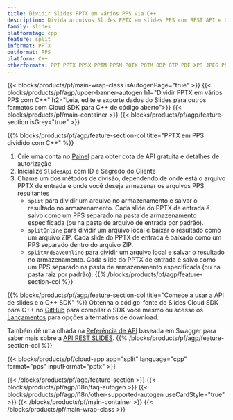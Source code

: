 ```yaml
---
title: Dividir Slides PPTX em vários PPS via C++
description: Divida arquivos Slides PPTX em slides PPS com REST API e Open Source C++ SDK
family: slides
platformtag: cpp
feature: split
informat: PPTX
outformat: PPS
platform: C++
otherformats: PPT PPTX PPSX PPTM PPSM POTX POTM ODP OTP PDF XPS JPEG PNG BMP TIFF SVG HTML5 MD GIF XAML
---
```


{{< blocks/products/pf/main-wrap-class isAutogenPage="true" >}}
{{< blocks/products/pf/agp/upper-banner-autogen h1="Dividir PPTX em vários PPS com C++" h2="Leia, edite e exporte dados do Slides para outros formatos com Cloud SDK para C++ de código aberto">}}
{{< blocks/products/pf/main-container >}}
{{< blocks/products/pf/agp/feature-section isGrey="true" >}}

{{% blocks/products/pf/agp/feature-section-col title="PPTX em PPS dividido com C++" %}}
1. Crie uma conta no <a href="https://dashboard.aspose.cloud/">Painel</a> para obter cota de API gratuita e detalhes de autorização
1. Inicialize ```SlidesApi``` com ID e Segredo do Cliente
1. Chame um dos métodos de divisão, dependendo de onde está o arquivo PPTX de entrada e onde você deseja armazenar os arquivos PPS resultantes
    - ```split``` para dividir um arquivo no armazenamento e salvar o resultado no armazenamento. Cada slide do PPTX de entrada é salvo como um PPS separado na pasta de armazenamento especificada (ou na pasta de arquivo de entrada por padrão).
    - ```splitOnline``` para dividir um arquivo local e baixar o resultado como um arquivo ZIP. Cada slide do PPTX de entrada é baixado como um PPS separado dentro do arquivo ZIP.
    - ```splitAndSaveOnline``` para dividir um arquivo local e salvar o resultado no armazenamento. Cada slide do PPTX de entrada é salvo como um PPS separado na pasta de armazenamento especificada (ou na pasta raiz por padrão).
{{% /blocks/products/pf/agp/feature-section-col %}}

{{% blocks/products/pf/agp/feature-section-col title="Comece a usar a API de slides e o C++ SDK" %}}
Obtenha o código-fonte do Slides Cloud SDK para C++ no [GitHub](https://github.com/aspose-slides-cloud/aspose-slides-cloud-cpp) para compilar o SDK você mesmo ou acesse os [Lançamentos](https://releases.aspose.cloud/) para opções alternativas de download.

Também dê uma olhada na [Referência de API](https://apireference.aspose.cloud/slides/) baseada em Swagger para saber mais sobre a [API REST SLIDES](https://products.aspose.cloud/slides/curl/).
{{% /blocks/products/pf/agp/feature-section-col %}}

{{< blocks/products/pf/cloud-app app="split" language="cpp" format="pps" inputFormat="pptx" >}}

{{< /blocks/products/pf/agp/feature-section >}}
{{< blocks/products/pf/agp/i18n/faq-autogen >}}
{{< blocks/products/pf/agp/i18n/other-supported-autogen useCardStyle="true" >}}
{{< /blocks/products/pf/main-container >}}
{{< /blocks/products/pf/main-wrap-class >}}